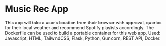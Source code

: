 # Music Rec App
This app will take a user's location from their browser with approval, queries for their local weather and recommend Spotify playlists accordingly. The Dockerfile can be used to build a portable container for this web app.
Used: Javascript, HTML, TailwindCSS, Flask, Python, Gunicorn, REST API, Docker.
